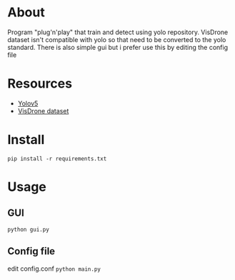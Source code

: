 # About

Program "plug'n'play" that train and detect using yolo repository. VisDrone dataset isn't compatible with yolo so that need to be converted to the yolo standard. There is also simple gui but i prefer use this by editing the config file

# Resources

- [Yolov5](https://github.com/ultralytics/yolov5)
- [VisDrone dataset](https://github.com/VisDrone/VisDrone-Dataset)

# Install

`pip install -r requirements.txt`

# Usage

## GUI
`python gui.py`

## Config file

edit config.conf
`python main.py`
